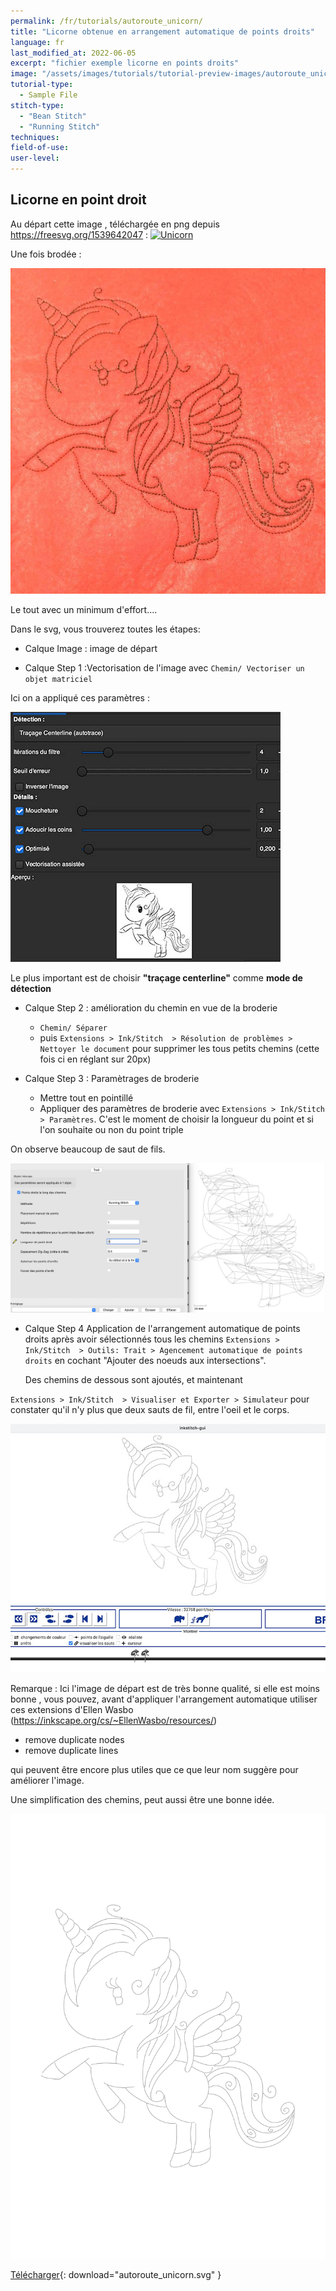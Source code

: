 ```yaml
---
permalink: /fr/tutorials/autoroute_unicorn/
title: "Licorne obtenue en arrangement automatique de points droits"
language: fr
last_modified_at: 2022-06-05
excerpt: "fichier exemple licorne en points droits"
image: "/assets/images/tutorials/tutorial-preview-images/autoroute_unicorn.jpg"
tutorial-type:
  - Sample File
stitch-type:
  - "Bean Stitch"
  - "Running Stitch"
techniques:
field-of-use:
user-level:
---
```


## Licorne en point droit
Au départ cette image , téléchargée en png  depuis https://freesvg.org/1539642047 :
<a title="Public Domain" href="https://freesvg.org/1539642047"><img width="512" alt="Unicorn" src="https://freesvg.org/img/1539642047.png"></a>

Une fois brodée :

![Brodée](/assets/images/tutorials/tutorial-preview-images/autoroute_unicorn.jpg)

Le tout avec un minimum d'effort....

Dans le svg, vous trouverez toutes les étapes:


- Calque Image : image de départ


- Calque Step 1 :Vectorisation de l'image avec `Chemin/ Vectoriser un objet matriciel` 


Ici  on a appliqué ces  paramètres :

![Paramètres](/assets/images/tutorials/autoroute/autoroute_unicorn_parameters.jpg)

Le plus important est de choisir **"traçage centerline"** comme **mode de détection**

- Calque Step 2 : amélioration du chemin en vue de la broderie
  - `Chemin/ Séparer` 
  - puis  `Extensions > Ink/Stitch  > Résolution de problèmes > Nettoyer le document` pour supprimer les tous petits chemins (cette fois ci en réglant sur 20px)

 
- Calque Step 3 : Paramètrages de broderie 
  - Mettre tout en pointillé
  - Appliquer des paramètres de broderie   avec  `Extensions > Ink/Stitch  > Paramètres`. 
C'est le moment de choisir la longueur du point et si l'on souhaite ou non du point triple



On observe beaucoup de saut de fils.

![Sauts de fil](/assets/images/tutorials/autoroute/autoroute_unicorn_embroidery_params.jpg)


- Calque Step 4
  Application  de  l'arrangement  automatique de points droits après avoir sélectionnés tous les chemins
  `Extensions > Ink/Stitch  > Outils: Trait > Agencement automatique de points droits` en cochant "Ajouter des noeuds aux intersections".
  
  Des chemins de dessous sont ajoutés, et maintenant 
  
`Extensions > Ink/Stitch  > Visualiser et Exporter > Simulateur` pour constater qu'il n'y plus que deux sauts de fil, entre l'oeil et le corps.
   
   ![Plus de sauts de fil](/assets/images/tutorials/autoroute/autoroute_unicorn_embroidery_preview.jpg)
 

Remarque : Ici l'image de départ est de très bonne qualité, si elle est moins bonne , vous pouvez, avant d'appliquer  l'arrangement automatique
utiliser  ces extensions d'Ellen Wasbo (https://inkscape.org/cs/~EllenWasbo/resources/)
- remove duplicate nodes
- remove duplicate lines


qui peuvent être encore plus utiles que ce que leur nom suggère pour améliorer l'image.

Une simplification des chemins, peut aussi être une bonne idée.


![SVG](/assets/images/tutorials/samples/autoroute_unicorn.svg)




[Télécharger](/assets/images/tutorials/samples/autoroute_unicorn.svg){: download="autoroute_unicorn.svg" }
